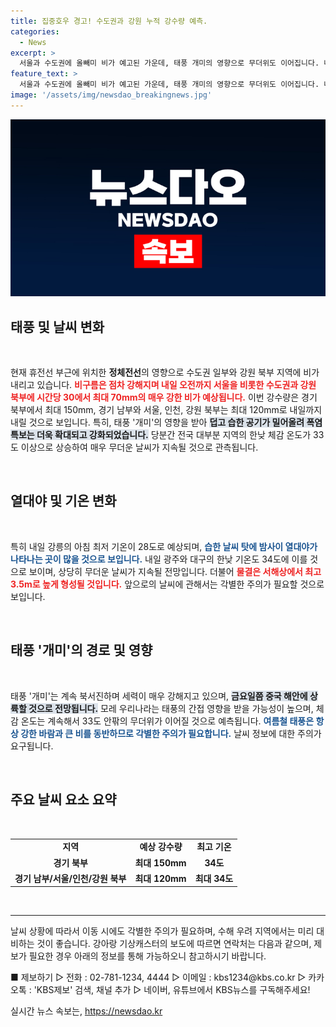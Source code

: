 ```yaml
---
title: 집중호우 경고! 수도권과 강원 누적 강수량 예측.
categories:
  - News
excerpt: >
  서울과 수도권에 올빼미 비가 예고된 가운데, 태풍 개미의 영향으로 무더위도 이어집니다. 내일 강원 북부에 최대 70mm의 폭우와 함께 한낮 체감온도가 34도에 달할 것으로 보이는데, 이 더위와 비의 극단적인 조합에 주목하세요!
feature_text: >
  서울과 수도권에 올빼미 비가 예고된 가운데, 태풍 개미의 영향으로 무더위도 이어집니다. 내일 강원 북부에 최대 70mm의 폭우와 함께 한낮 체감온도가 34도에 달할 것으로 보이는데, 이 더위와 비의 극단적인 조합에 주목하세요!
image: '/assets/img/newsdao_breakingnews.jpg'
---
```


<p><img src="/assets/img/newsdao_breakingnews.jpg" alt="ontimetimes 속보" /></p>

<h2 data-ke-size="size26">태풍 및 날씨 변화</h2>

<p data-ke-size="size16">&nbsp;</p>

<p data-ke-size="size16">현재 휴전선 부근에 위치한 <b>정체전선</b>의 영향으로 수도권 일부와 강원 북부 지역에 비가 내리고 있습니다. <b><span style="color: #ee2323;">비구름은 점차 강해지며 내일 오전까지 서울을 비롯한 수도권과 강원 북부에 시간당 30에서 최대 70mm의 매우 강한 비가 예상됩니다.</span></b> 이번 강수량은 경기 북부에서 최대 150mm, 경기 남부와 서울, 인천, 강원 북부는 최대 120mm로 내일까지 내릴 것으로 보입니다. 특히, 태풍 '개미'의 영향을 받아 <b><span style="background-color: #21538527;">덥고 습한 공기가 밀어올려 폭염 특보는 더욱 확대되고 강화되었습니다.</span></b> 당분간 전국 대부분 지역의 한낮 체감 온도가 33도 이상으로 상승하여 매우 무더운 날씨가 지속될 것으로 관측됩니다.</p>

<p data-ke-size="size16">&nbsp;</p>

<h2 data-ke-size="size26">열대야 및 기온 변화</h2>

<p data-ke-size="size16">&nbsp;</p>

<p data-ke-size="size16">특히 내일 강릉의 아침 최저 기온이 28도로 예상되며, <b><span style="color: #1a5490;">습한 날씨 탓에 밤사이 열대야가 나타나는 곳이 많을 것으로 보입니다.</span></b> 내일 광주와 대구의 한낮 기온도 34도에 이를 것으로 보이며, 상당히 무더운 날씨가 지속될 전망입니다. 더불어 <b><span style="color: #ee2323;">물결은 서해상에서 최고 3.5m로 높게 형성될 것입니다.</span></b> 앞으로의 날씨에 관해서는 각별한 주의가 필요할 것으로 보입니다.</p>

<p data-ke-size="size16">&nbsp;</p>

<h2 data-ke-size="size26">태풍 '개미'의 경로 및 영향</h2>

<p data-ke-size="size16">&nbsp;</p>

<p data-ke-size="size16">태풍 '개미'는 계속 북서진하며 세력이 매우 강해지고 있으며, <b><span style="background-color: #21538527;">금요일쯤 중국 해안에 상륙할 것으로 전망됩니다.</span></b> 모레 우리나라는 태풍의 간접 영향을 받을 가능성이 높으며, 체감 온도는 계속해서 33도 안팎의 무더위가 이어질 것으로 예측됩니다. <b><span style="color: #1a5490;">여름철 태풍은 항상 강한 바람과 큰 비를 동반하므로 각별한 주의가 필요합니다.</span></b> 날씨 정보에 대한 주의가 요구됩니다.</p>

<p data-ke-size="size16">&nbsp;</p>

<h2 data-ke-size="size26">주요 날씨 요소 요약</h2>

<p data-ke-size="size16">&nbsp;</p>

<table style="width: 100%; border-collapse: collapse;">
    <tr>
        <td style="text-align: center; height: 17px;"><b>지역</b></td>
        <td style="text-align: center; height: 17px;"><b>예상 강수량</b></td>
        <td style="text-align: center; height: 17px;"><b>최고 기온</b></td>
    </tr>
    <tr>
        <td style="text-align: center; height: 17px;"><b>경기 북부</b></td>
        <td style="text-align: center; height: 17px;"><b>최대 150mm</b></td>
        <td style="text-align: center; height: 17px;"><b>34도</b></td>
    </tr>
    <tr>
        <td style="text-align: center; height: 17px;"><b>경기 남부/서울/인천/강원 북부</b></td>
        <td style="text-align: center; height: 17px;"><b>최대 120mm</b></td>
        <td style="text-align: center; height: 17px;"><b>최대 34도</b></td>
    </tr>
</table>

<p data-ke-size="size16">&nbsp;</p>

<hr>

<p data-ke-size="size16">날씨 상황에 따라서 이동 시에도 각별한 주의가 필요하며, 수해 우려 지역에서는 미리 대비하는 것이 좋습니다. 강아랑 기상캐스터의 보도에 따르면 연락처는 다음과 같으며, 제보가 필요한 경우 아래의 정보를 통해 가능하오니 참고하시기 바랍니다.</p>

<p data-ke-size="size16">■ 제보하기 ▷ 전화 : 02-781-1234, 4444 ▷ 이메일 : kbs1234@kbs.co.kr ▷ 카카오톡 : 'KBS제보' 검색, 채널 추가 ▷ 네이버, 유튜브에서 KBS뉴스를 구독해주세요!</p>
실시간 뉴스 속보는, <a href="https://newsdao.kr" rel="dofollow">https://newsdao.kr</a>


